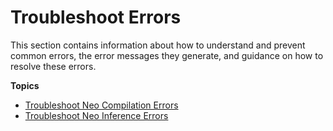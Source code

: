 # Troubleshoot Errors<a name="neo-troubleshooting"></a>

This section contains information about how to understand and prevent common errors, the error messages they generate, and guidance on how to resolve these errors\. 

**Topics**
+ [Troubleshoot Neo Compilation Errors](neo-troubleshooting-compilation.md)
+ [Troubleshoot Neo Inference Errors](neo-troubleshooting-inference.md)